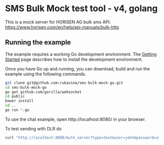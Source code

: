 # SMS Bulk Mock test tool - v4, golang

This is a mock server for HORISEN AG bulk sms API: https://www.horisen.com/en/help/api-manuals/bulk-http


## Running the example

The example requires a working Go development environment. The [Getting
Started](http://golang.org/doc/install) page describes how to install the
development environment.

Once you have Go up and running, you can download, build and run the example
using the following commands.

```bash
git clone git@github.com:rukavina/sms-bulk-mock-go.git
cd sms-bulk-mock-go
go get github.com/gorilla/websocket
cd public
bower install
cd ..
go run *.go
```

To use the chat example, open http://localhost:8080/ in your browser.

To test sending with DLR do

```bash
curl "http://localhost:8080/bulk_server?type=text&user=john&password=smith&sender=johnny&receiver=4178123456&text=Hello&dlr-mask=19&dlr-url=http%3A%2F%2Flocalhost:8080%2Fdlr_test%3Fmsgid%3D%25U%26dlr-event%3D%25d%26sender%3D%25s%26receiver%3D%25r%26error_code%3D%25e%26error_msg%3D%25E%26part_num%3D%25p%26total_parts%3D%25P"
```